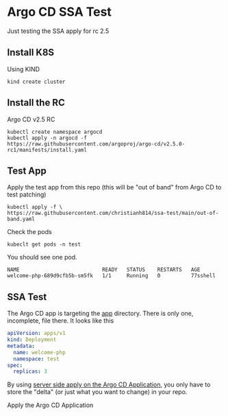 # Argo CD SSA Test

Just testing the SSA apply for rc 2.5

## Install K8S

Using KIND

```shell
kind create cluster
```

## Install the RC

Argo CD v2.5 RC

```shell
kubectl create namespace argocd
kubectl apply -n argocd -f https://raw.githubusercontent.com/argoproj/argo-cd/v2.5.0-rc1/manifests/install.yaml
```

## Test App

Apply the test app from this repo (this will be "out of band" from Argo CD to test patching)

```shell
kubectl apply -f \
https://raw.githubusercontent.com/christianh814/ssa-test/main/out-of-band.yaml
```

Check the pods

```shell
kubeclt get pods -n test
```

You should see one pod.

```
NAME                           READY   STATUS    RESTARTS   AGE
welcome-php-689d9cfb5b-sm5fk   1/1     Running   0          77sshell
```

## SSA Test

The Argo CD app is targeting the [app](app) directory. There is only one, incomplete, file there. It looks like this

```yaml
apiVersion: apps/v1
kind: Deployment
metadata:
  name: welcome-php
  namespace: test
spec:
  replicas: 3
```

By using [server side apply on the Argo CD Application](application-ssa.yaml#L20), you only have to store the "delta" (or just what you want to change) in your repo.

Apply the Argo CD Application

```shell
```
